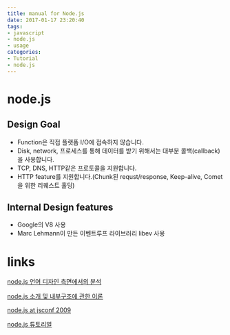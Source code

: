 ```yaml
---
title: manual for Node.js
date: 2017-01-17 23:20:40
tags:
- javascript
- node.js
- usage
categories:
- Tutorial
- node.js
---
```


# node.js

## Design Goal
 - Function은 직접 플랫폼 I/O에 접속하지 않습니다.
 - Disk, network, 프로세스를 통해 데이터를 받기 위해서는 대부분 콜백(callback)을 사용합니다.
 - TCP, DNS, HTTP같은 프로토콜을 지원합니다.
 - HTTP feature를 지원합니다.(Chunk된 requst/response, Keep-alive, Comet을 위한 리퀘스트 홀딩)

## Internal Design features
 - Google의 V8 사용
 - Marc Lehmann이 만든 이벤트루프 라이브러리 libev 사용


# links
[node.js 언어 디자인 측면에서의 분석](http://devsw.tistory.com/136)

[node.js 소개 및 내부구조에 관한 이론](http://bcho.tistory.com/881)

[node.js at jsconf 2009](https://www.scribd.com/document/23801896/Node-js-JSConf-2009)

[node.js 튜토리얼](http://devsw.tistory.com/128)
